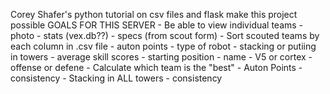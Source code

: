 Corey Shafer's python tutorial on csv files and flask make this project possible
GOALS FOR THIS SERVER
    - Be able to view individual teams
        - photo
        - stats (vex.db??)
        - specs (from scout form)
    - Sort scouted teams by each column in .csv file
        - auton points
        - type of robot
        - stacking or putiing in towers
        - average skill scores
        - starting position
        - name
        - V5 or cortex
        - offense or defene
    - Calculate which team is the "best"
        - Auton Points 
            - consistency
        - Stacking in ALL towers
            - consistency
    